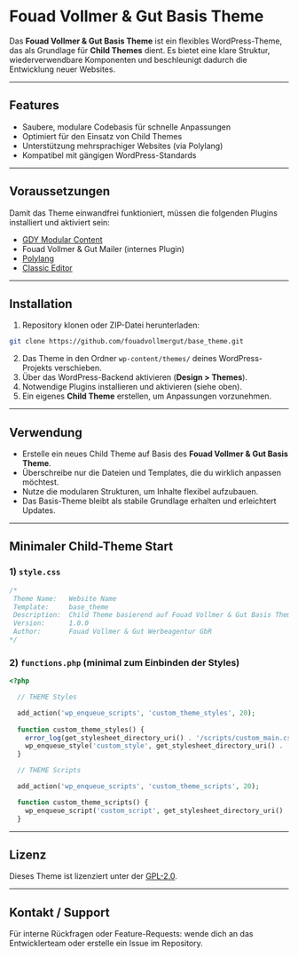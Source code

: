 # Fouad Vollmer & Gut Basis Theme

Das **Fouad Vollmer & Gut Basis Theme** ist ein flexibles WordPress-Theme, das als Grundlage für **Child Themes** dient. Es bietet eine klare Struktur, wiederverwendbare Komponenten und beschleunigt dadurch die Entwicklung neuer Websites.

---

## Features

* Saubere, modulare Codebasis für schnelle Anpassungen
* Optimiert für den Einsatz von Child Themes
* Unterstützung mehrsprachiger Websites (via Polylang)
* Kompatibel mit gängigen WordPress-Standards

---

## Voraussetzungen

Damit das Theme einwandfrei funktioniert, müssen die folgenden Plugins installiert und aktiviert sein:

* [GDY Modular Content](https://wordpress.org/plugins/gdy-modular-content/)
* Fouad Vollmer & Gut Mailer (internes Plugin)
* [Polylang](https://wordpress.org/plugins/polylang/)
* [Classic Editor](https://wordpress.org/plugins/classic-editor/)

---

## Installation

1. Repository klonen oder ZIP-Datei herunterladen:

```bash
git clone https://github.com/fouadvollmergut/base_theme.git
```

2. Das Theme in den Ordner `wp-content/themes/` deines WordPress-Projekts verschieben.
3. Über das WordPress-Backend aktivieren (**Design > Themes**).
4. Notwendige Plugins installieren und aktivieren (siehe oben).
5. Ein eigenes **Child Theme** erstellen, um Anpassungen vorzunehmen.

---

## Verwendung

* Erstelle ein neues Child Theme auf Basis des **Fouad Vollmer & Gut Basis Theme**.
* Überschreibe nur die Dateien und Templates, die du wirklich anpassen möchtest.
* Nutze die modularen Strukturen, um Inhalte flexibel aufzubauen.
* Das Basis-Theme bleibt als stabile Grundlage erhalten und erleichtert Updates.

---

## Minimaler Child-Theme Start

### 1) `style.css`

```css
/*
 Theme Name:   Website Name
 Template:     base_theme
 Description:  Child Theme basierend auf Fouad Vollmer & Gut Basis Theme
 Version:      1.0.0
 Author:       Fouad Vollmer & Gut Werbeagentur GbR
*/
```

### 2) `functions.php` (minimal zum Einbinden der Styles)

```php
<?php 

  // THEME Styles 

  add_action('wp_enqueue_scripts', 'custom_theme_styles', 20);
    
  function custom_theme_styles() {
    error_log(get_stylesheet_directory_uri() . '/scripts/custom_main.css');
    wp_enqueue_style('custom_style', get_stylesheet_directory_uri() . '/scripts/custom_main.css', array(), '1.0.0');
  }

  // THEME Scripts

  add_action('wp_enqueue_scripts', 'custom_theme_scripts', 20);

  function custom_theme_scripts() {
    wp_enqueue_script('custom_script', get_stylesheet_directory_uri() . '/scripts/custom_main.js');
  }
```

---

## Lizenz

Dieses Theme ist lizenziert unter der [GPL-2.0](https://www.gnu.org/licenses/old-licenses/gpl-2.0.html).

---

## Kontakt / Support

Für interne Rückfragen oder Feature-Requests: wende dich an das Entwicklerteam oder erstelle ein Issue im Repository.
